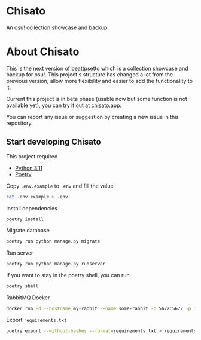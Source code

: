 # Chisato

An osu! collection showcase and backup.

# About Chisato

This is the next version of [beattpsetto](https://github.com/beattosetto/beattosetto) which is a collection showcase and backup for osu!.
This project's structure has changed a lot from the previous version, allow more flexibility and easier to add the functionality to it.

Current this project is in beta phase (usable now but some function is not available yet), you can try it out at [chisato.app](https://chisato.app).

You can report any issue or suggestion by creating a new issue in this repository.

## Start developing Chisato

This project required

- [Python 3.11](https://www.python.org/downloads/)
- [Poetry](https://python-poetry.org/docs/#installation)

Copy `.env.example` to `.env` and fill the value

```bash
cat .env.example > .env
```

Install dependencies

```bash
poetry install
```

Migrate database

```bash
poetry run python manage.py migrate
```

Run server

```bash
poetry run python manage.py runserver
```

If you want to stay in the poetry shell, you can run

```bash
poetry shell
```

RabbitMQ Docker

```bash
docker run -d --hostname my-rabbit --name some-rabbit -p 5672:5672 -p 15672:15672 -e RABBITMQ_DEFAULT_USER=user -e RABBITMQ_DEFAULT_PASS=password rabbitmq:3-management
```

Export `requirements.txt`

```bash
poetry export --without-hashes --format=requirements.txt > requirements.txt
```